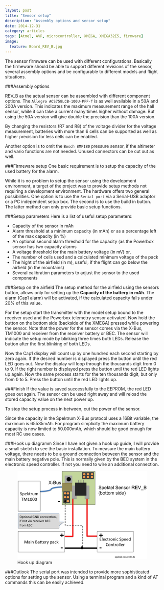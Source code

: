 ```yaml
---
layout: post
title: "Sensor setup"
description: "Assembly options and sensor setup"
date: 2014-12-31
category: articles
tags: [Atmel, AVR, microcontroller, XMEGA, XMEGA32E5, firmware]
image:
  feature: Board_REV_B.jpg
---
```

The sensor firmware can be used with different configurations. Basically the firmeware should
be able to support different revisions of the sensor, several assembly options and be configurable
to different models and flight situations.

###Assembly options

REV_B as the actual sensor can be assembled with different component options. The 
`Allegro ACS758LCB-100U-PFF-T` is as well available in a 50A and 200A version. 
This indicates the maximum measurement range of the hall sensor, while
it can take a current many times higher without damage. But using the 50A version
will give double the precision than the 100A version.

By changing the resistors (R7 and R8) of the voltage divider for the voltage measurement,
batteries with more than 6 cells can be supported as well as higher precision for less cells
can be enabled.

Another option is to omit the `Bosch BMP180` pressure sensor, if the altimeter and vario
functions are not needed. Unused connectors can be cut out as well.

###Firmeware setup
One basic requirement is to setup the capacity of the used battery for the alarm.

While it is no problem to setup the sensor using the development environment, a target of
the project was to provide setup methods not requiring a development environment. The
hardware offers two general possibilities. One option is to use the `Serial port` via a
Serial-USB adaptor or a PC independent setup box. The second is to use the build
in button. The latter method can only provide basic setup functions.

###Setup parameters
Here is a list of useful setup parameters:

- Capacity of the sensor in mAh
- Alarm threshold at a minimum capacity (in mAh) or as a percentage left of the max capacity (in %)
- An optional second alarm threshold for the capacity (as the Powerbox sensor has two capacity alarms
- A voltage threshold for the main battery voltage (in mV) or,
- The number of cells used and a calculated minimum voltage of the pack
- The hight of the airfield (in m), useful, if the flight can go below the airfield (in the mountains)
- Several calibration parameters to adjust the sensor to the used components

###Setup on the airfield
The setup method for the airfield using the sensors button, allows only for setting up
the **Capacity of the battery in mAh**. The alarm (Cap1 alarm) will be activated, if the 
calculated capacity falls under 20% of this value.

For the setup start the transmitter with the model setup bound to the receiver used and the
Powerbox telemetry sensor activated. Now hold the button on the bottom side (backside of 
the XMEGA) pressed while powering the sensor. Note that the power for the sensor comes 
via the X-Bus, TM1000 and receiver from the receiver battery or BEC. The sensor will 
indicate the setup mode by blinking three times both LEDs. Release the button after the
first blinking of both LEDs.

Now the Cap1 display will count up by one hundred each second starting by zero again. If
the desired number is displayed press the button until the red LED goes out. Now the display
will loop through the thousands digit from 0 to 9. If the right number is displayed press the
button until the red LED lights up again. Now the same process starts for the ten thousands
digit, but only from 0 to 5. Press the button until the red LED lights up.

###Finish
If the value is saved successfully to the EEPROM, the red LED goes out again. The sensor
can be used right away and will reload the stored capacity value on the next power up.

To stop the setup process in between, cut the power of the sensor. 

Since the capacity in the Spektrum X-Bus protocol uses a 16Bit
variable, the maximum is 65535mAh. For program simplicity the maximum battery capacity
is now limited to 50.000mAh, which should be good enough for most RC use cases.

###Hook up diagramm
Since I have not given a hook up guide, I will provide a small sketch to see the basic
installation. To measure the main battery voltage, there needs to be a ground connection
between the sensor and the main battery negative pole. This is normally given by the BEC
system in the electronic speed controller. If not you need to wire an additional connection.

<figure>
	<img src="/images/hook_up_diagram_REV_B.png">
	<figcaption>Hook up diagram</figcaption>
</figure>

###Outlook
The serial port was intended to provide more sophisticated options for setting up
the sensor. Using a terminal program and a kind of AT commands this can be easily achieved.